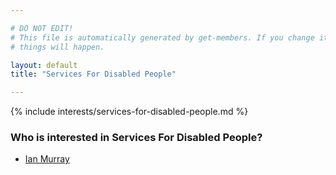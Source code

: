 ```yaml
---

# DO NOT EDIT!
# This file is automatically generated by get-members. If you change it, bad
# things will happen.

layout: default
title: "Services For Disabled People"

---
```


{% include interests/services-for-disabled-people.md %}

### Who is interested in Services For Disabled People?


* [Ian Murray](/members/ian-murray.html)
